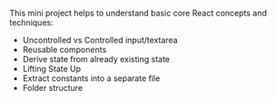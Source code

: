 This mini project helps to understand basic core React concepts and techniques:
- Uncontrolled vs Controlled input/textarea
- Reusable components
- Derive state from already existing state
- Lifting State Up
- Extract constants into a separate file
- Folder structure
